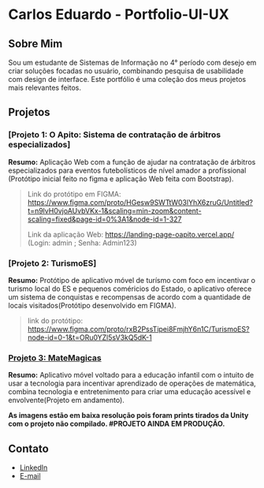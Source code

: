 # Carlos Eduardo - Portfolio-UI-UX

## Sobre Mim
Sou um estudante de Sistemas de Informação no 4° período com desejo em criar soluções focadas no usuário, combinando pesquisa de usabilidade com design de interface. Este portfólio é uma coleção dos meus projetos mais relevantes feitos.

## Projetos

### [Projeto 1: O Apito: Sistema de contratação de árbitros especializados]
**Resumo:** Aplicação Web com a função de ajudar na contratação de árbitros especializados para eventos futebolísticos de nível amador a profíssional (Protótipo inicial feito no figma e aplicação Web feita com Bootstrap).

>Link do protótipo em FIGMA: https://www.figma.com/proto/HGesw9SWTtW03lYhX6zruG/Untitled?t=n9lvH0vjoAUvbVKx-1&scaling=min-zoom&content-scaling=fixed&page-id=0%3A1&node-id=1-327
>
>Link da aplicação Web: https://landing-page-oapito.vercel.app/ (Login: admin ; Senha: Admin123)

### [Projeto 2: TurismoES]
**Resumo:** Protótipo de aplicativo móvel de turísmo com foco em incentivar o turismo local do ES e pequenos coméricios do Estado, o aplicativo oferece um sistema de conquistas e recompensas de acordo com a quantidade de locais visitados(Protótipo desenvolvido em FIGMA).

>link do protótipo: https://www.figma.com/proto/rxB2PssTipei8FmjhY6n1C/TurismoES?node-id=0-1&t=ORu0YZl5sV3kQ5dK-1

### [Projeto 3: MateMagicas](https://github.com/HyCadu/Portfolio-UI-UX/tree/main/MATEMAGICAS%20FOTOS)
**Resumo:** Aplicativo móvel voltado para a educação infantil com o intuito de usar a tecnologia para incentivar aprendizado de operações de matemática, combina tecnologia e entretenimento para criar uma educação acessível e envolvente(Projeto em andamento).

**As imagens estão em baixa resolução pois foram prints tirados da Unity com o projeto não compilado. #PROJETO AINDA EM PRODUÇÃO.**


## Contato
- [LinkedIn](https://www.linkedin.com/in/carlos-eduardo-santos-369551194/)
- [E-mail](carlos.contatoprofissional1@gmail.com)
